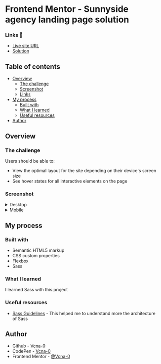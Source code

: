 # Frontend Mentor - Sunnyside agency landing page solution

### Links :link:

- [Live site URL](https://vcna-0.github.io/FrontendMentor-challenges/Sunnyside-agency-landing-page/)
- [Solution](https://www.frontendmentor.io/solutions/sunnyside-agency-landing-page-with-html5-flexbox-and-sass-7DFcuLS-7)


## Table of contents

- [Overview](#overview)
  - [The challenge](#the-challenge)
  - [Screenshot](#screenshot)
  - [Links](#links)
- [My process](#my-process)
  - [Built with](#built-with)
  - [What I learned](#what-i-learned)
  - [Useful resources](#useful-resources)
- [Author](#author)

## Overview

### The challenge

Users should be able to:

- View the optimal layout for the site depending on their device's screen size
- See hover states for all interactive elements on the page

### Screenshot

<details>
  <summary>Desktop</summary>
  <p align="center">
    <img src="images/screenshots/desktop.png" alt=""/>
  </p>
</details>

<details>
  <summary>Mobile</summary>
  <p align="center">
    <img src="images/screenshots/mobile.png" alt=""/>
  </p>
</details>

## My process

### Built with

- Semantic HTML5 markup
- CSS custom properties
- Flexbox
- Sass

### What I learned

I learned Sass with this project

### Useful resources

- [Sass Guidelines](https://sass-guidelin.es/fr/#architecture) - This helped me to understand more the architecture of Sass

## Author

- Github - [Vcna-0](https://github.com/Vcna-0)
- CodePen - [Vcna-0](https://codepen.io/vcna-0)
- Frontend Mentor - [@Vcna-0](https://www.frontendmentor.io/profile/Vcna-0)
